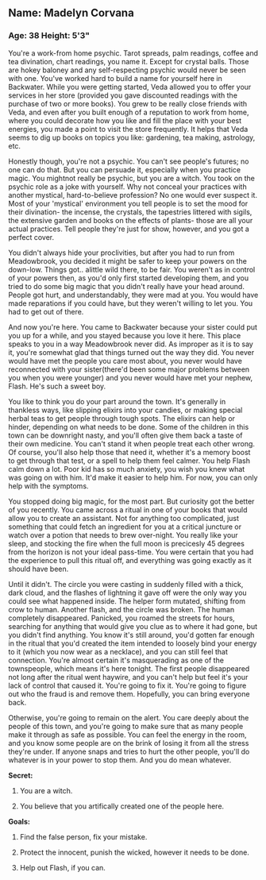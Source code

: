## Name: Madelyn Corvana
### Age: 38 Height: 5'3"

You're a work-from home psychic. Tarot spreads, palm readings, coffee and tea
divination, chart readings, you name it. Except for crystal balls. Those are
hokey baloney and any self-respecting psychic would never be seen with one.
You've worked hard to build a name for yourself here in Backwater. While you
were getting started, Veda allowed you to offer your services in her store
(provided you gave discounted readings with the purchase of two or more books).
You grew to be really close friends with Veda, and even after you built enough
of a reputation to work from home, where you could decorate how you like and
fill the place with your best energies, you made a point to visit the store
frequently. It helps that Veda seems to dig up books on topics you like:
gardening, tea making, astrology, etc. 

Honestly though, you're not a psychic. You can't see people's futures; no one
can do that. But you can persuade it, especially when you practice magic. You
mightnot really be psychic, but you are a witch. You took on the psychic role
as a joke with yourself. Why not conceal your practices with another mystical,
hard-to-believe profession? No one would ever suspect it. Most of your
'mystical' environment you tell people is to set the mood for their divination-
the incense, the crystals, the tapestries littered with sigils, the extensive
garden and books on the effects of plants- those are all your actual practices.
Tell people they're just for show, however, and you got a perfect cover. 

You didn't always hide your proclivities, but after you had to run from
Meadowbrook, you decided it might be safer to keep your powers on the down-low.
Things got.. alittle wild there, to be fair. You weren't as in control of your
powers then, as you'd only first started developing them, and you tried to do
some big magic that you didn't really have your head around. People got hurt,
and understandably, they were mad at you. You would have made reparations if
you could have, but they weren't willing to let you. You had to get out of there.

And now you're here. You came to Backwater because your sister could put you up
for a while, and you stayed because you love it here. This place speaks to you
in a way Meadowbrook never did. As improper as it is to say it, you're somewhat
glad that things turned out the way they did. You never would have met the
people you care most about, you never would have reconnected with your
sister(there'd been some major problems between you when you were younger) and
you never would have met your nephew, Flash. He's such a sweet boy.

You like to think you do your part around the town. It's generally in thankless
ways, like slipping elixirs into your candies, or making special herbal teas to
get people through tough spots. The elixirs can help or hinder, depending on
what needs to be done. Some of the children in this town can be downright
nasty, and you'll often give them back a taste of their own medicine. You can't
stand it when people treat each other wrong. Of course, you'll also help those
that need it, whether it's a memory boost to get through that test, or a spell
to help them feel calmer. You help Flash calm down a lot. Poor kid has so much
anxiety, you wish you knew what was going on with him. It'd make it easier to
help him. For now, you can only help with the symptoms.

You stopped doing big magic, for the most part. But curiosity got the better of
you recently. You came across a ritual in one of your books that would allow
you to create an assistant. Not for anything too complicated, just something
that could fetch an ingredient for you at a critical juncture or watch over a
potion that needs to brew over-night. You really like your sleep, and stocking
the fire when the full moon is precicesly 45 degrees from the horizon is not
your ideal pass-time. You were certain that you had the experience to pull this
ritual off, and everything was going exactly as it should have been.

Until it didn't. The circle you were casting in suddenly filled with a thick,
dark cloud, and the flashes of lightning it gave off were the only way you
could see what happened inside. The helper form mutated, shifting from crow to
human. Another flash, and the circle was broken. The human completely
disappeared. Panicked, you roamed the streets for hours, searching for anything
that would give you clue as to where it had gone, but you didn't find anything.
You know it's still around, you'd gotten far enough in the ritual that you'd
created the item intended to loosely bind your energy to it (which you now wear
as a necklace), and you can still feel that connection. You're almost certain
it's masquerading as one of the townspeople, which means it's here tonight. The
first people disappeared not long after the ritual went haywire, and you can't
help but feel it's your lack of control that caused it. You're going to fix it.
You're going to figure out who the fraud is and remove them. Hopefully, you can
bring everyone back.

Otherwise, you're going to remain on the alert. You care deeply about the
people of this town, and you're going to make sure that as many people make it
through as safe as possible. You can feel the energy in the room, and you know
some people are on the brink of losing it from all the stress they're under. If
anyone snaps and tries to hurt the other people, you'll do whatever is in your
power to stop them. And you do mean whatever.

  **Secret:**

1. You are a witch.
 
2. You believe that you artifically created one of the people here.

**Goals:**

1. Find the false person, fix your mistake.

2. Protect the innocent, punish the wicked, however it needs to be done.

3. Help out Flash, if you can. 
